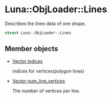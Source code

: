 # Luna::ObjLoader::Lines
Describes the lines data of one shape. 

```c++
struct Luna::ObjLoader::Lines
```

## Member objects
* [Vector<Index> indices](struct_luna_1_1_obj_loader_1_1_lines_1ab770172d08d85fafd19833d31b0038e6.md)

    indices for vertices(polygon lines) 

* [Vector<i32> num_line_vertices](struct_luna_1_1_obj_loader_1_1_lines_1a7d21ce52a98f070c91acd17252d9e548.md)

    The number of vertices per line. 

